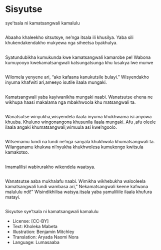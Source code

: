 # Sisyutse
sye’tsala ni
kamatsangwali
kamalulu

##
Abaaho khaleekho sitsutsye,
ne’nga itsala ili khusilya.
Yaba sili khukendakendakho
mukyewa nga siheetsa
byakhulya.


##
Syatundubikha kumukunda kwe
kamatsangwali kamarobe pe!
Wabona kumuyooyo
kwekamatsangwali
katsungatsunga khu lusakya
lwe murwe


##
Wilomela yenyene ari, “ako
kafaana kanukutsile bulayi.”
Wisyendakho inyuma khafwiti
ari,ameeyo isutile ilaala
mungaki.


##
Kamatsangwali yaba
kayiwanikha mungaki naabi.
Wanatsutse ehena ne wikhupa
haasi makalama nga
mbakhwoola khu matsangwali
ta.


##
Wanatsutse
winyukha,wisyendela ilaala
inyuma khukhwama isi anyowa
khuuba.
Khuluno wingonangona
khusunila ilaala mungaki.
Afu ,afu oleele ilaala angaki
khumatsangwali,wimuula asi
kwe’ngoolo.


##
Witsemamu lundi na lundi
ne’nga sanyala khukhwola
khumatsangwali ta.
Wilanganamu khukwa
ni’nyukha khukhwolesa
kumukongo kwitsula
kamakotso.


##
Imamalilisi wabirurakho
wikendela waatsya.


##
Wanatsutse aaba mukhalafu
naabi.
Wimikha wikhebukha
walooleela kamatsangwali lundi
wambasa ari,”
Nekamatsangwali keene
kafwana malululu ndi!”
Wisindikhilisa watsya.itsala
yaba yamuliliile ilaala khufura
matayi.


##
Sisyutse sye’tsala ni kamatsangwali
kamalulu
* License: [CC-BY]
* Text: Kholeka Mabeta
* Illustration: Benjamin Mitchley
* Translation: Aryada Naomi Nora
* Language: Lumasaaba
